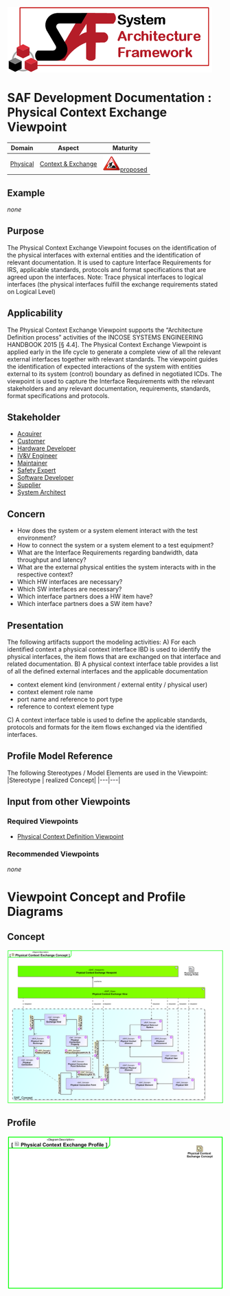 ![System Architecture Framework](../../diagrams/Logo_SAF.png)
# SAF Development Documentation : Physical Context Exchange Viewpoint
|**Domain**|**Aspect**|**Maturity**|
| --- | --- | --- |
|[Physical](../../domains.md#Domain-Physical)|[Context & Exchange](../../aspects.md#Aspect-Context-&-Exchange)|![Proposed](../../diagrams/Under_construction_icon-red.svg )[proposed](../../using-saf/maturity.md#proposed)|
## Example
*none*
## Purpose
The Physical Context Exchange Viewpoint focuses on the identification of the physical interfaces with external entities and the identification of relevant documentation. It is used to capture Interface Requirements for IRS, applicable standards, protocols and format specifications that are agreed upon the interfaces.
Note: Trace physical interfaces to logical interfaces  (the physical interfaces fulfill the exchange requirements stated on Logical Level)
## Applicability
The Physical Context Exchange Viewpoint supports the “Architecture Definition process” activities of the INCOSE SYSTEMS ENGINEERING HANDBOOK 2015 [§ 4.4]. 
The Physical Context Exchange Viewpoint is applied early in the life cycle to generate a complete view of all the relevant external interfaces together with relevant standards.
The viewpoint guides the identification of expected interactions of the system with entities external to its system (control) boundary as defined in negotiated ICDs.
The viewpoint is used to capture the Interface Requirements with the relevant stakeholders and any relevant documentation, requirements, standards, format specifications and protocols.
## Stakeholder
* [Acquirer](../../stakeholders.md#Acquirer)
* [Customer](../../stakeholders.md#Customer)
* [Hardware Developer](../../stakeholders.md#Hardware-Developer)
* [IV&V Engineer](../../stakeholders.md#IV&V-Engineer)
* [Maintainer](../../stakeholders.md#Maintainer)
* [Safety Expert](../../stakeholders.md#Safety-Expert)
* [Software Developer](../../stakeholders.md#Software-Developer)
* [Supplier](../../stakeholders.md#Supplier)
* [System Architect](../../stakeholders.md#System-Architect)
## Concern
* How does the system or a system element interact with the test environment?
* How to connect the system or a system element to a test equipment?
* What are the Interface Requirements regarding bandwidth, data throughput and latency?
* What are the external physical entities the system interacts with in the respective context?
* Which HW interfaces are necessary?
* Which SW interfaces are necessary?
* Which interface partners does a HW item have?
* Which interface partners does a SW item have?
## Presentation
The following artifacts support the modeling activities:
A) For each identified context a physical context interface IBD is used to identify the physical interfaces, the item flows that are exchanged on that interface and related documentation.
B) A physical context interface table provides a list of all the defined external interfaces and the applicable documentation
* context element kind (environment / external entity / physical user)
* context element role name
* port name and reference to port type
* reference to context element type

C) A context interface table is used to define the applicable standards, protocols and formats for the item flows exchanged via the identified interfaces.

## Profile Model Reference
The following Stereotypes / Model Elements are used in the Viewpoint:
|Stereotype | realized Concept|
|---|---|
## Input from other Viewpoints
### Required Viewpoints
* [Physical Context Definition Viewpoint](Physical-Context-Definition-Viewpoint.md)
### Recommended Viewpoints
*none*
# Viewpoint Concept and Profile Diagrams
## Concept
![Physical Context Exchange Concept](diagrams/Physical-Context-Exchange-Concept.svg)
## Profile
![Physical Context Exchange Profile](diagrams/Physical-Context-Exchange-Profile.svg)
